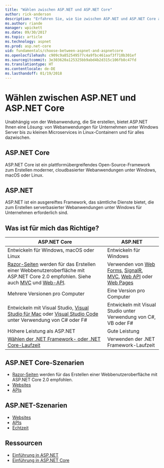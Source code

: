 ```yaml
---
title: "Wählen zwischen ASP.NET und ASP.NET Core"
author: rick-anderson
description: "Erfahren Sie, wie Sie zwischen ASP.NET und ASP.NET Core auswählen."
ms.author: riande
manager: wpickett
ms.date: 09/30/2017
ms.topic: article
ms.technology: aspnet
ms.prod: asp.net-core
uid: fundamentals/choose-between-aspnet-and-aspnetcore
ms.openlocfilehash: c909c9a852549577c4a9fbc461aaf3f710b301ef
ms.sourcegitcommit: 3e303620a125325bb9abd4b2d315c106fb8c47fd
ms.translationtype: HT
ms.contentlocale: de-DE
ms.lasthandoff: 01/19/2018
---
```

# <a name="choose-between-aspnet-and-aspnet-core"></a>Wählen zwischen ASP.NET und ASP.NET Core 

Unabhängig von der Webanwendung, die Sie erstellen, bietet ASP.NET Ihnen eine Lösung: von Webanwendungen für Unternehmen unter Windows Server bis zu kleinen Microservices in Linux-Containern und für alles dazwischen.

## <a name="aspnet-core"></a>ASP.NET Core

ASP.NET Core ist ein plattformübergreifendes Open-Source-Framework zum Erstellen moderner, cloudbasierter Webanwendungen unter Windows, macOS oder Linux.

## <a name="aspnet"></a>ASP.NET

ASP.NET ist ein ausgereiftes Framework, das sämtliche Dienste bietet, die zum Erstellen serverbasierter Webanwendungen unter Windows für Unternehmen erforderlich sind.

## <a name="which-one-is-right-for-me"></a>Was ist für mich das Richtige?

| ASP.NET Core | ASP.NET |
|---|---|
|Entwickeln für Windows, macOS oder Linux|Entwickeln für Windows|
|[Razor-Seiten](xref:mvc/razor-pages/index) werden für das Erstellen einer Webbenutzeroberfläche mit ASP.NET Core 2.0 empfohlen. Siehe auch [MVC](xref:mvc/overview) und [Web-API](xref:tutorials/first-web-api).|Verwenden von [Web Forms](https://docs.microsoft.com/aspnet/web-forms), [SignalR](https://docs.microsoft.com/aspnet/signalr), [MVC](https://docs.microsoft.com/aspnet/mvc), [Web API](https://docs.microsoft.com/aspnet/web-api/) oder [Web Pages](https://docs.microsoft.com/aspnet/web-pages)|
|Mehrere Versionen pro Computer|Eine Version pro Computer|
|Entwickeln mit Visual Studio, [Visual Studio für Mac](https://www.visualstudio.com/vs/visual-studio-mac/) oder [Visual Studio Code](https://code.visualstudio.com/) unter Verwendung von C# oder F#|Entwickeln mit Visual Studio unter Verwendung von C#, VB oder F#|
|Höhere Leistung als ASP.NET|Gute Leistung|
|[Wählen der .NET Framework- oder .NET Core-Laufzeit](https://docs.microsoft.com/dotnet/articles/standard/choosing-core-framework-server)|Verwenden der .NET Framework-Laufzeit|

## <a name="aspnet-core-scenarios"></a>ASP.NET Core-Szenarien

<!-- update link to Razor Pages mvc movie series when done -->
* [Razor-Seiten](xref:mvc/razor-pages/index) werden für das Erstellen einer Webbenutzeroberfläche mit ASP.NET Core 2.0 empfohlen.
* [Websites](xref:tutorials/first-mvc-app/index)
* [APIs](xref:tutorials/first-web-api)

## <a name="aspnet-scenarios"></a>ASP.NET-Szenarien

* [Websites](https://docs.microsoft.com/aspnet/mvc)
* [APIs](https://docs.microsoft.com/aspnet/web-api)
* [Echtzeit](https://docs.microsoft.com/aspnet/signalr)

## <a name="resources"></a>Ressourcen

* [Einführung in ASP.NET](https://docs.microsoft.com/aspnet/overview)
* [Einführung in ASP.NET Core](xref:index)
